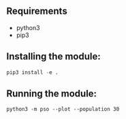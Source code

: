 ## Requirements
* python3
* pip3

## Installing the module:
```python
pip3 install -e .
```

## Running the module:
```
python3 -m pso --plot --population 30
```
